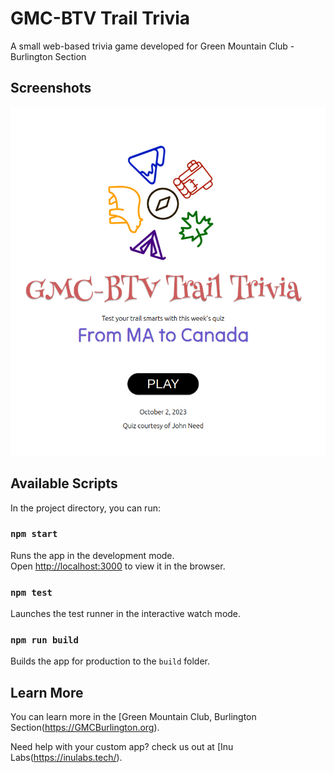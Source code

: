 # GMC-BTV Trail Trivia

A small web-based trivia game developed for Green Mountain Club - Burlington Section


## Screenshots

![Home Screen](https://github.com/johnneed/gmc-btv-trivia/blob/main/public/home_screen.png?raw=true)

## Available Scripts

In the project directory, you can run:

### `npm start`

Runs the app in the development mode.\
Open [http://localhost:3000](http://localhost:3000) to view it in the browser.

### `npm test`

Launches the test runner in the interactive watch mode.

### `npm run build`

Builds the app for production to the `build` folder.
 
## Learn More

You can learn more in the [Green Mountain Club, Burlington Section(https://GMCBurlington.org).

Need help with your custom app? check us out at [Inu Labs(https://inulabs.tech/).
